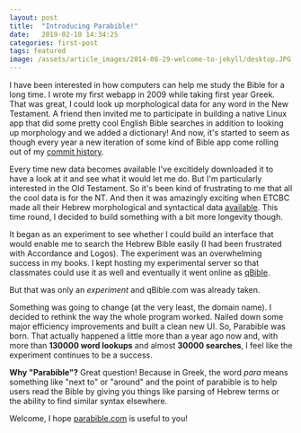 ```yaml
---
layout: post
title:  "Introducing Parabible!"
date:   2019-02-10 14:34:25
categories: first-post
tags: featured
image: /assets/article_images/2014-08-29-welcome-to-jekyll/desktop.JPG
---
```

I have been interested in how computers can help me study the Bible for a long time. I wrote my first webapp in 2009 while taking first year Greek. That was great, I could look up morphological data for any word in the New Testament. A friend then invited me to participate in building a native Linux app that did some pretty cool English Bible searches in addition to looking up morphology and we added a dictionary! And now, it's started to seem as though every year a new iteration of some kind of Bible app come rolling out of my [commit history](https://github.com/jcuenod/).

Every time new data becomes available I've excitidely downloaded it to have a look at it and see what it would let me do. But I'm particularly interested in the Old Testament. So it's been kind of frustrating to me that all the cool data is for the NT. And then it was amazingly exciting when ETCBC made all their Hebrew morphological and syntactical data [available](http://dx.doi.org/10.17026%2Fdans-z6y-skyh). This time round, I decided to build something with a bit more longevity though.

It began as an experiment to see whether I could build an interface that would enable me to search the Hebrew Bible easily (I had been frustrated with Accordance and Logos). The experiment was an overwhelming success in my books. I kept hosting my experimental server so that classmates could use it as well and eventually it went online as [qBible](http://qbible.tk).

But that was only an _experiment_ and qBible.com was already taken.

Something was going to change (at the very least, the domain name). I decided to rethink the way the whole program worked. Nailed down some major efficiency improvements and built a clean new UI. So, Parabible was born. That actually happened a little more than a year ago now and, with more than **130000 word lookups** and almost **30000 searches**, I feel like the experiment continues to be a success.

**Why "Parabible"?** Great question! Because in Greek, the word _para_ means something like "next to" or "around" and the point of parabible is to help users read the Bible by giving you things like parsing of Hebrew terms or the ability to find similar syntax elsewhere.

Welcome, I hope [parabible.com](https://parabible.com) is useful to you!
